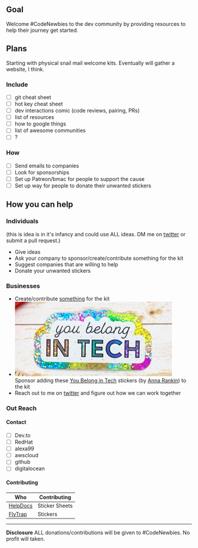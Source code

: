 ## Goal
Welcome #CodeNewbies to the dev community by providing resources to help their journey get started.

## Plans

Starting with physical snail mail welcome kits. Eventually will gather a website, I think.

### Include
- [ ] git cheat sheet 
- [ ] hot key cheat sheet
- [ ] dev interactions comic (code reviews, pairing, PRs)
- [ ] list of resources
- [ ] how to google things
- [ ] list of awesome communities
- [ ]  ?

### How
- [ ] Send emails to companies
- [ ] Look for sponsorships
- [ ] Set up Patreon/bmac for people to support the cause
- [ ] Set up way for people to donate their unwanted stickers

## How you can help

### Individuals
(this is idea is in it's infancy and could use ALL ideas. DM me on [twitter](https://twitter.com/vicki_langer) or submit a pull request.)

 - Give ideas
 - Ask your company to sponsor/create/contribute something for the kit
 - Suggest companies that are willing to help
 - Donate your unwanted stickers


### Businesses

 - Create/contribute [something](https://vickilanger.github.io/CodeNewbie-Kit/#include) for the kit
 - ![You Belong In Tech metalic sticker](/images/you-belong-in-tech.png) Sponsor adding these [You Belong in Tech](https://www.etsy.com/listing/737865757/you-belong-in-tech-sticker) stickers (by [Anna Rankin](https://twitter.com/anniesqueedle)) to the kit 
 - Reach out to me on [twitter](https://twitter.com/vicki_langer) and figure out how we can work together

### Out Reach

#### Contact

- [ ] Dev.to
- [ ] RedHat
- [ ] alexa99
- [ ] awscloud
- [ ] github
- [ ] digitalocean

#### Contributing
Who | Contributing
----|-------------
[HelpDocs](https://www.helpdocs.io) | Sticker Sheets
[FlyTrap](https://www.getflytrap.com) | Stickers


---
**Disclosure**
ALL donations/contributions will be given to #CodeNewbies. No profit will taken.
